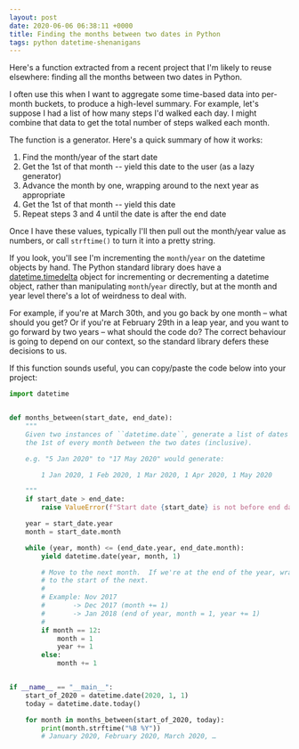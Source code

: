 ```yaml
---
layout: post
date: 2020-06-06 06:38:11 +0000
title: Finding the months between two dates in Python
tags: python datetime-shenanigans
---
```


Here's a function extracted from a recent project that I'm likely to reuse elsewhere: finding all the months between two dates in Python.

I often use this when I want to aggregate some time-based data into per-month buckets, to produce a high-level summary.
For example, let's suppose I had a list of how many steps I'd walked each day.
I might combine that data to get the total number of steps walked each month.

The function is a generator.
Here's a quick summary of how it works:

1.  Find the month/year of the start date
2.  Get the 1st of that month -- yield this date to the user (as a lazy generator)
3.  Advance the month by one, wrapping around to the next year as appropriate
4.  Get the 1st of that month -- yield this date
5.  Repeat steps 3 and 4 until the date is after the end date

Once I have these values, typically I'll then pull out the month/year value as numbers, or call `strftime()` to turn it into a pretty string.

If you look, you'll see I'm incrementing the `month`/`year` on the datetime objects by hand.
The Python standard library does have a [datetime.timedelta](https://docs.python.org/3/library/datetime.html#datetime.timedelta) object for incrementing or decrementing a datetime object, rather than manipulating `month`/`year` directly, but at the month and year level there's a lot of weirdness to deal with.

For example, if you're at March 30th, and you go back by one month – what should you get?
Or if you're at February 29th in a leap year, and you want to go forward by two years – what should the code do?
The correct behaviour is going to depend on our context, so the standard library defers these decisions to us.

If this function sounds useful, you can copy/paste the code below into your project:

```python
import datetime


def months_between(start_date, end_date):
    """
    Given two instances of ``datetime.date``, generate a list of dates on
    the 1st of every month between the two dates (inclusive).

    e.g. "5 Jan 2020" to "17 May 2020" would generate:

        1 Jan 2020, 1 Feb 2020, 1 Mar 2020, 1 Apr 2020, 1 May 2020

    """
    if start_date > end_date:
        raise ValueError(f"Start date {start_date} is not before end date {end_date}")

    year = start_date.year
    month = start_date.month

    while (year, month) <= (end_date.year, end_date.month):
        yield datetime.date(year, month, 1)

        # Move to the next month.  If we're at the end of the year, wrap around
        # to the start of the next.
        #
        # Example: Nov 2017
        #       -> Dec 2017 (month += 1)
        #       -> Jan 2018 (end of year, month = 1, year += 1)
        #
        if month == 12:
            month = 1
            year += 1
        else:
            month += 1


if __name__ == "__main__":
    start_of_2020 = datetime.date(2020, 1, 1)
    today = datetime.date.today()

    for month in months_between(start_of_2020, today):
        print(month.strftime("%B %Y"))
        # January 2020, February 2020, March 2020, …
```

